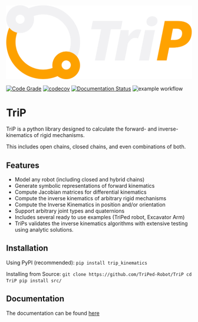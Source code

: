 ![trip_logo](docs/source/trip_logo_dark.png)

[![Code Grade](https://www.code-inspector.com/project/29339/score/svg)](https://frontend.code-inspector.com/project/29339/dashboard)
[![codecov](https://codecov.io/gh/TriPed-Robot/TriP/branch/main/graph/badge.svg?token=T6TMY8CD8M)](https://codecov.io/gh/TriPed-Robot/TriP)
[![Documentation Status](https://readthedocs.org/projects/trip-kinematics/badge/?version=main)](https://trip-kinematics.readthedocs.io/en/main/?badge=main)
![example workflow](https://github.com/TriPed-Robot/TriP/actions/workflows/python-package.yml//badge.svg)
# TriP
TriP is a python library designed to calculate the forward- and inverse-kinematics of rigid mechanisms.

This includes open chains, closed chains, and even combinations of both.



## Features

- Model any robot (including closed and hybrid chains)
- Generate symbolic representations of forward kinematics
- Compute Jacobian matrices for differential kinematics
- Compute the inverse kinematics of arbitrary rigid mechanisms
- Compute the Inverse Kinematics in position and/or orientation 
- Support arbitrary joint types and quaternions
- Includes several ready to use examples (TriPed robot, Excavator Arm)
- TriPs validates the inverse kinematics algorithms with extensive testing using analytic solutions.

## Installation

Using PyPI (recommended):
`
pip install trip_kinematics
`

Installing from Source:
`
git clone https://github.com/TriPed-Robot/TriP
cd TriP
pip install src/
`

## Documentation
The documentation can be found [here](https://trip-kinematics.readthedocs.io/en/main/)


 
